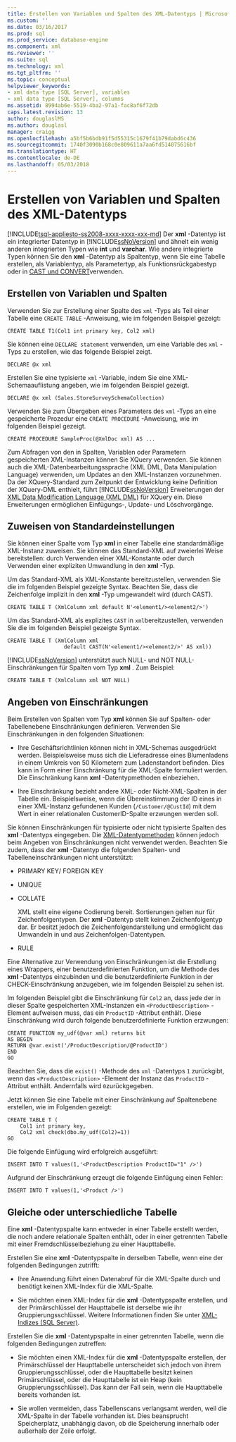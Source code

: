 ```yaml
---
title: Erstellen von Variablen und Spalten des XML-Datentyps | Microsoft-Dokumentation
ms.custom: ''
ms.date: 03/16/2017
ms.prod: sql
ms.prod_service: database-engine
ms.component: xml
ms.reviewer: ''
ms.suite: sql
ms.technology: xml
ms.tgt_pltfrm: ''
ms.topic: conceptual
helpviewer_keywords:
- xml data type [SQL Server], variables
- xml data type [SQL Server], columns
ms.assetid: 8994ab6e-5519-4ba2-97a1-fac8af6f72db
caps.latest.revision: 13
author: douglaslMS
ms.author: douglasl
manager: craigg
ms.openlocfilehash: a5bf5b6bdb91f5d55315c1679f41b79dabd6c436
ms.sourcegitcommit: 1740f3090b168c0e809611a7aa6fd514075616bf
ms.translationtype: HT
ms.contentlocale: de-DE
ms.lasthandoff: 05/03/2018
---
```

# <a name="create-xml-data-type-variables-and-columns"></a>Erstellen von Variablen und Spalten des XML-Datentyps
[!INCLUDE[tsql-appliesto-ss2008-xxxx-xxxx-xxx-md](../../includes/tsql-appliesto-ss2008-xxxx-xxxx-xxx-md.md)]
  Der **xml** -Datentyp ist ein integrierter Datentyp in [!INCLUDE[ssNoVersion](../../includes/ssnoversion-md.md)] und ähnelt ein wenig anderen integrierten Typen wie **int** und **varchar**. Wie andere integrierte Typen können Sie den **xml** -Datentyp als Spaltentyp, wenn Sie eine Tabelle erstellen, als Variablentyp, als Parametertyp, als Funktionsrückgabestyp oder in [CAST und CONVERT](../../t-sql/functions/cast-and-convert-transact-sql.md)verwenden.  
  
## <a name="creating-columns-and-variables"></a>Erstellen von Variablen und Spalten  
 Verwenden Sie zur Erstellung einer Spalte des `xml` -Typs als Teil einer Tabelle eine `CREATE TABLE` -Anweisung, wie im folgenden Beispiel gezeigt:  
  
```  
CREATE TABLE T1(Col1 int primary key, Col2 xml)   
```  
  
 Sie können eine `DECLARE statement` verwenden, um eine Variable des `xml` -Typs zu erstellen, wie das folgende Beispiel zeigt.  
  
```  
DECLARE @x xml   
```  
  
 Erstellen Sie eine typisierte `xml` -Variable, indem Sie eine XML-Schemaauflistung angeben, wie im folgenden Beispiel gezeigt.  
  
```  
DECLARE @x xml (Sales.StoreSurveySchemaCollection)  
```  
  
 Verwenden Sie zum Übergeben eines Parameters des `xml` -Typs an eine gespeicherte Prozedur eine `CREATE PROCEDURE` -Anweisung, wie im folgenden Beispiel gezeigt.  
  
```  
CREATE PROCEDURE SampleProc(@XmlDoc xml) AS ...   
```  
  
 Zum Abfragen von den in Spalten, Variablen oder Parametern gespeicherten XML-Instanzen können Sie XQuery verwenden. Sie können auch die XML-Datenbearbeitungssprache (XML DML, Data Manipulation Language) verwenden, um Updates an den XML-Instanzen vorzunehmen. Da der XQuery-Standard zum Zeitpunkt der Entwicklung keine Definition der XQuery-DML enthielt, führt [!INCLUDE[ssNoVersion](../../includes/ssnoversion-md.md)] Erweiterungen der [XML Data Modification Language (XML DML)](../../t-sql/xml/xml-data-modification-language-xml-dml.md) für XQuery ein. Diese Erweiterungen ermöglichen Einfügungs-, Update- und Löschvorgänge.  
  
## <a name="assigning-defaults"></a>Zuweisen von Standardeinstellungen  
 Sie können einer Spalte vom Typ **xml** in einer Tabelle eine standardmäßige XML-Instanz zuweisen. Sie können das Standard-XML auf zweierlei Weise bereitstellen: durch Verwenden einer XML-Konstante oder durch Verwenden einer expliziten Umwandlung in den **xml** -Typ.  
  
 Um das Standard-XML als XML-Konstante bereitzustellen, verwenden Sie die im folgenden Beispiel gezeigte Syntax. Beachten Sie, dass die Zeichenfolge implizit in den **xml** -Typ umgewandelt wird (durch CAST).  
  
```  
CREATE TABLE T (XmlColumn xml default N'<element1/><element2/>')  
```  
  
 Um das Standard-XML als explizites `CAST` in `xml`bereitzustellen, verwenden Sie die im folgenden Beispiel gezeigte Syntax.  
  
```  
CREATE TABLE T (XmlColumn xml   
                  default CAST(N'<element1/><element2/>' AS xml))  
```  
  
 [!INCLUDE[ssNoVersion](../../includes/ssnoversion-md.md)] unterstützt auch NULL- und NOT NULL-Einschränkungen für Spalten vom Typ **xml** . Zum Beispiel:  
  
```  
CREATE TABLE T (XmlColumn xml NOT NULL)  
```  
  
## <a name="specifying-constraints"></a>Angeben von Einschränkungen  
 Beim Erstellen von Spalten vom Typ **xml** können Sie auf Spalten- oder Tabellenebene Einschränkungen definieren. Verwenden Sie Einschränkungen in den folgenden Situationen:  
  
-   Ihre Geschäftsrichtlinien können nicht in XML-Schemas ausgedrückt werden. Beispielsweise muss sich die Lieferadresse eines Blumenladens in einem Umkreis von 50 Kilometern zum Ladenstandort befinden. Dies kann in Form einer Einschränkung für die XML-Spalte formuliert werden. Die Einschränkung kann **xml** -Datentypmethoden einbeziehen.  
  
-   Ihre Einschränkung bezieht andere XML- oder Nicht-XML-Spalten in der Tabelle ein. Beispielsweise, wenn die Übereinstimmung der ID eines in einer XML-Instanz gefundenen Kunden (`/Customer/@CustId`) mit dem Wert in einer relationalen CustomerID-Spalte erzwungen werden soll.  
  
 Sie können Einschränkungen für typisierte oder nicht typisierte Spalten des **xml** -Datentyps eingegeben. Die [XML-Datentypmethoden](../../t-sql/xml/xml-data-type-methods.md) können jedoch beim Angeben von Einschränkungen nicht verwendet werden. Beachten Sie zudem, dass der **xml** -Datentyp die folgenden Spalten- und Tabelleneinschränkungen nicht unterstützt:  
  
-   PRIMARY KEY/ FOREIGN KEY  
  
-   UNIQUE  
  
-   COLLATE  
  
     XML stellt eine eigene Codierung bereit. Sortierungen gelten nur für Zeichenfolgentypen. Der **xml** -Datentyp stellt keinen Zeichenfolgentyp dar. Er besitzt jedoch die Zeichenfolgendarstellung und ermöglicht das Umwandeln in und aus Zeichenfolgen-Datentypen.  
  
-   RULE  
  
 Eine Alternative zur Verwendung von Einschränkungen ist die Erstellung eines Wrappers, einer benutzerdefinierten Funktion, um die Methode des **xml** -Datentyps einzubinden und die benutzerdefinierte Funktion in der CHECK-Einschränkung anzugeben, wie im folgenden Beispiel zu sehen ist.  
  
 Im folgenden Beispiel gibt die Einschränkung für `Col2` an, dass jede der in dieser Spalte gespeicherten XML-Instanzen ein `<ProductDescription>` -Element aufweisen muss, das ein `ProductID` -Attribut enthält. Diese Einschränkung wird durch folgende benutzerdefinierte Funktion erzwungen:  
  
```  
CREATE FUNCTION my_udf(@var xml) returns bit  
AS BEGIN   
RETURN @var.exist('/ProductDescription/@ProductID')  
END  
GO  
```  
  
 Beachten Sie, dass die `exist()` -Methode des `xml` -Datentyps `1` zurückgibt, wenn das `<ProductDescription>` -Element der Instanz das `ProductID` -Attribut enthält. Andernfalls wird `0`zurückgegeben.  
  
 Jetzt können Sie eine Tabelle mit einer Einschränkung auf Spaltenebene erstellen, wie im Folgenden gezeigt:  
  
```  
CREATE TABLE T (  
    Col1 int primary key,   
    Col2 xml check(dbo.my_udf(Col2)=1))  
GO  
```  
  
 Die folgende Einfügung wird erfolgreich ausgeführt:  
  
```  
INSERT INTO T values(1,'<ProductDescription ProductID="1" />')  
```  
  
 Aufgrund der Einschränkung erzeugt die folgende Einfügung einen Fehler:  
  
```  
INSERT INTO T values(1,'<Product />')  
```  
  
## <a name="same-or-different-table"></a>Gleiche oder unterschiedliche Tabelle  
 Eine **xml** -Datentypspalte kann entweder in einer Tabelle erstellt werden, die noch andere relationale Spalten enthält, oder in einer getrennten Tabelle mit einer Fremdschlüsselbeziehung zu einer Haupttabelle.  
  
 Erstellen Sie eine **xml** -Datentypspalte in derselben Tabelle, wenn eine der folgenden Bedingungen zutrifft:  
  
-   Ihre Anwendung führt einen Datenabruf für die XML-Spalte durch und benötigt keinen XML-Index für die XML-Spalte.  
  
-   Sie möchten einen XML-Index für die **xml** -Datentypspalte erstellen, und der Primärschlüssel der Haupttabelle ist derselbe wie ihr Gruppierungsschlüssel. Weitere Informationen finden Sie unter [XML-Indizes &#40;SQL Server&#41;](../../relational-databases/xml/xml-indexes-sql-server.md).  
  
 Erstellen Sie die **xml** -Datentypspalte in einer getrennten Tabelle, wenn die folgenden Bedingungen zutreffen:  
  
-   Sie möchten einen XML-Index für die **xml** -Datentypspalte erstellen, der Primärschlüssel der Haupttabelle unterscheidet sich jedoch von ihrem Gruppierungsschlüssel, oder die Haupttabelle besitzt keinen Primärschlüssel, oder die Haupttabelle ist ein Heap (kein Gruppierungsschlüssel). Das kann der Fall sein, wenn die Haupttabelle bereits vorhanden ist.  
  
-   Sie wollen vermeiden, dass Tabellenscans verlangsamt werden, weil die XML-Spalte in der Tabelle vorhanden ist. Dies beansprucht Speicherplatz, unabhängig davon, ob die Speicherung innerhalb oder außerhalb der Zeile erfolgt.  
  
  
